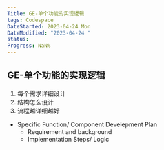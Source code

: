 ```yaml
---
Title: GE-单个功能的实现逻辑
tags: Codespace
DateStarted: 2023-04-24 Mon
DateModified: "2023-04-24 "
status:
Progress: NaN%
---
```


## GE-单个功能的实现逻辑

1. 每个需求详细设计
2. 结构怎么设计
3. 流程越详细越好

- Specific Function/ Component Develepment Plan
  - Requirement and background
  - Implementation Steps/ Logic
